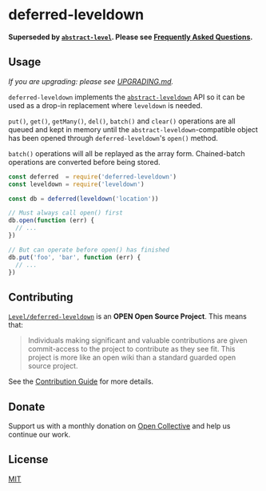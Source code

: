 # deferred-leveldown

**Superseded by [`abstract-level`](https://github.com/Level/abstract-level). Please see [Frequently Asked Questions](https://github.com/Level/community#faq).**

## Usage

_If you are upgrading: please see [UPGRADING.md](UPGRADING.md)._

`deferred-leveldown` implements the [`abstract-leveldown`](https://github.com/Level/abstract-leveldown) API so it can be used as a drop-in replacement where `leveldown` is needed.

`put()`, `get()`, `getMany()`, `del()`, `batch()` and `clear()` operations are all queued and kept in memory until the `abstract-leveldown`-compatible object has been opened through `deferred-leveldown`'s `open()` method.

`batch()` operations will all be replayed as the array form. Chained-batch operations are converted before being stored.

```js
const deferred  = require('deferred-leveldown')
const leveldown = require('leveldown')

const db = deferred(leveldown('location'))

// Must always call open() first
db.open(function (err) {
  // ...
})

// But can operate before open() has finished
db.put('foo', 'bar', function (err) {
  // ...
})
```

## Contributing

[`Level/deferred-leveldown`](https://github.com/Level/deferred-leveldown) is an **OPEN Open Source Project**. This means that:

> Individuals making significant and valuable contributions are given commit-access to the project to contribute as they see fit. This project is more like an open wiki than a standard guarded open source project.

See the [Contribution Guide](https://github.com/Level/community/blob/master/CONTRIBUTING.md) for more details.

## Donate

Support us with a monthly donation on [Open Collective](https://opencollective.com/level) and help us continue our work.

## License

[MIT](LICENSE)

[level-badge]: https://leveljs.org/img/badge.svg
